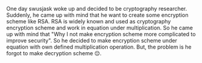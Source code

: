One day swusjask woke up and decided to be cryptography researcher. Suddenly, he came up with mind that he want to create some encryption scheme like RSA. RSA is widely known and used as cryptography encryption scheme and work in equation under multiplication. So he came up with mind that "Why I not make encryption scheme more complicated to improve security". So he decided to make encryption scheme under equation with own defined multiplication operation. But, the problem is he forgot to make decryption scheme 😔.
